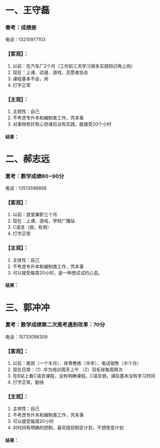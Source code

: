 # 一、王守磊
### 春考：成绩差
电话：13210977103
### 【客观】：
1. 以前：在汽车厂2个月（工作前三天学习很多实践知识再上岗）  
2. 现在：上课、动漫、游戏、志愿者协会
3. 课程基本不会，闲
4. 打字正常
### 【主观】：
1. 主观性：自己
2. 不考虑专升本和编制类工作，凭本事
3. 对事物有好奇心但课后没有实践，能接受20个小时
#### 结果：

# 二、郝志远
### 夏考：数学成绩80~90分
电话：13513596856
### 【客观】：
1. 以前：食堂兼职三个月
2. 现在：上课，游戏，学校广播站
3. C语言（弱、有用）
4. 打字正常
### 【主观】：
1. 主体性：自己
2. 不考虑专升本和编制类工作，凭本事
3. 可以接受每周20小时，是一种想试试的心态。
#### 结果：

# 三、郭冲冲
### 夏考：数学成绩第二次高考遇到改革：70分
电话：15733098309
### 【客观】：
1. 以前：美团（一个半月）、体育教练（半年）、电话销售（半个月）
2. 现在日常：（1）华为培训周天上午  （2）羽毛球每周两次
3. 在B站上看C语言课程，没有明确课程，C语言弱，课后基本没有学习时间
4. 打字正常，勤快
### 【主观】：
1. 主体性：自己
2. 不考虑专升本和编制类工作，凭本事
3. 可以接受每周20小时
4. 对时间有明确的控制，喜欢提前制定计划，不想改变计划
#### 结果：




